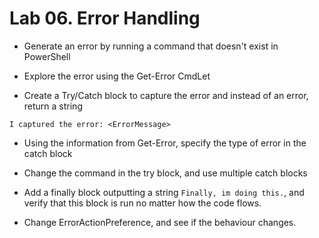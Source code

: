 # Lab 06. Error Handling

- Generate an error by running a command that doesn't exist in PowerShell

- Explore the error using the Get-Error CmdLet

- Create a Try/Catch block to capture the error and instead of an error, return a string 

`I captured the error: <ErrorMessage>`

- Using the information from Get-Error, specify the type of error in the catch block

- Change the command in the try block, and use multiple catch blocks

- Add a finally block outputting a string `Finally, im doing this.`, and verify that this block is run no matter how the code flows.

- Change ErrorActionPreference, and see if the behaviour changes.
